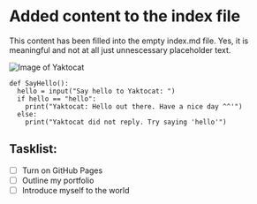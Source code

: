 # Added content to the index file
This content has been filled into the empty index.md file. Yes, it is meaningful and not at all just unnescessary placeholder text.

![Image of Yaktocat](https://octodex.github.com/images/yaktocat.png)

```
def SayHello():
  hello = input("Say hello to Yaktocat: ")
  if hello == "hello":
    print("Yaktocat: Hello out there. Have a nice day ^^'")
  else:
    print("Yaktocat did not reply. Try saying 'hello'")
```

## Tasklist:
- [ ] Turn on GitHub Pages
- [ ] Outline my portfolio
- [ ] Introduce myself to the world

